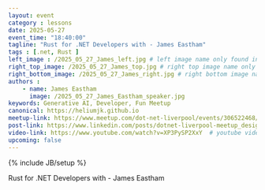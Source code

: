 ```yaml
---
layout: event
category : lessons
date: 2025-05-27
event_time: "18:40:00"
tagline: "Rust for .NET Developers with - James Eastham"
tags : [.net, Rust ]
left_image : /2025_05_27_James_left.jpg # left image name only found in assets/images/events
right_top_image: /2025_05_27_James_top.jpg # right top image name only found in assets/images/events
right_bottom_image: /2025_05_27_James_right.jpg # right bottom image name only found in assets/images/events
authors : 
    - name: James Eastham
      image: /2025_05_27_James_Eastham_speaker.jpg
keywords: Generative AI, Developer, Fun Meetup
canonical: https://heliumjk.github.io
meetup-link: https://www.meetup.com/dot-net-liverpool/events/306522468/
post-link: https://www.linkedin.com/posts/dotnet-liverpool-meetup_design-develop-windows-widgets-via-generative-activity-7307900445513994240-vMXi?utm_source=share&utm_medium=member_desktop&rcm=ACoAAAnPLfUBnjPw1t6XWiVyx7fOn0osCy9oYNI  # linkedIn post url
video-link: https://www.youtube.com/watch?v=XP3PySP2XxY  # youtube video url if recorded
upcoming: false
---
```

{% include JB/setup %}


Rust for .NET Developers with - James Eastham
